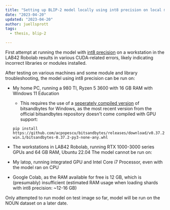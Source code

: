 ```yaml
---
title: "Setting up BLIP-2 model locally using int8 precision on local machines"
date: "2023-04-20"
updated: "2023-04-20"
author: juellsprott
tags:
  - thesis, blip-2

---
```




First attempt at running the model with [int8 precision](https://github.com/salesforce/LAVIS/tree/main/projects/blip2) on a workstation in the LAB42 Robolab results in various CUDA-related errors, likely indicating incorrect libraries or modules installed. 

After testing on various machines and some module and library troubleshooting, the model using int8 precision can be run on:
- My home PC, running a 980 TI, Ryzen 5 3600 with 16 GB RAM with Windows 11 Education
  - This requires the use of a [seperately compiled version](https://github.com/acpopescu/bitsandbytes/releases/) of bitsandbytes for Windows, as the most recent version from the official bitsandbytes repository doesn't come compiled with GPU support:
  ```
  pip install https://github.com/acpopescu/bitsandbytes/releases/download/v0.37.2-win.1/bitsandbytes-0.37.2-py3-none-any.whl
  ```
  
- The workstations in LAB42 Robolab, running RTX 1000-3000 series GPUs and 64 GB RAM, Ubuntu 22.04
The model cannot be run on:
- My latop, running integrated GPU and Intel Core i7 Processor, even with the model ran on CPU
- Google Colab, as the RAM available for free is 12 GB, which is (presumably) insufficient (estimated RAM usage when loading shards with int8 precision: ~12-16 GB)

Only attempted to run model on test image so far, model will be run on the NOUN dataset on a later date.
